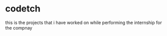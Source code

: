 # codetch
this is the projects that i have worked on while performing the internship for the compnay
